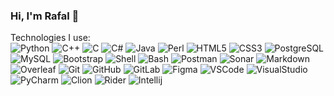 ### Hi, I'm Rafal 👋
Technologies I use:  
  ![Python](https://img.shields.io/badge/Python-3776AB?style=for-the-badge&logo=python&logoColor=white)
  ![C++](https://img.shields.io/badge/C%2B%2B-00599C?style=for-the-badge&logo=c%2B%2B&logoColor=white)
  ![C](https://img.shields.io/badge/C-00599C?style=for-the-badge&logo=c&logoColor=white)
  ![C#](https://img.shields.io/badge/C%23-239120?style=for-the-badge&logo=c-sharp&logoColor=white)
  ![Java](https://img.shields.io/badge/Java-ED8B00?style=for-the-badge&logo=openjdk&logoColor=white)
  ![Perl](https://img.shields.io/badge/Perl-39457E?style=for-the-badge&logo=perl&logoColor=white)
  ![HTML5](https://img.shields.io/badge/html5-%23E34F26.svg?style=for-the-badge&logo=html5&logoColor=white)
  ![CSS3](https://img.shields.io/badge/css3-%231572B6.svg?style=for-the-badge&logo=css3&logoColor=white)
  ![PostgreSQL](https://img.shields.io/badge/PostgreSQL-316192?style=for-the-badge&logo=postgresql&logoColor=white)
  ![MySQL](https://img.shields.io/badge/MySQL-005C84?style=for-the-badge&logo=mysql&logoColor=white)
  ![Bootstrap](https://img.shields.io/badge/Bootstrap-563D7C?style=for-the-badge&logo=bootstrap&logoColor=white)
  ![Shell](https://img.shields.io/badge/Shell_Script-121011?style=for-the-badge&logo=gnu-bash&logoColor=white)
  ![Bash](https://img.shields.io/badge/GNU%20Bash-4EAA25?style=for-the-badge&logo=GNU%20Bash&logoColor=white)
  ![Postman](https://img.shields.io/badge/Postman-FF6C37?style=for-the-badge&logo=Postman&logoColor=white)
  ![Sonar](https://img.shields.io/badge/SonarLint-CB2029?style=for-the-badge&logo=sonarlint&logoColor=white)
  ![Markdown](https://img.shields.io/badge/Markdown-000000?style=for-the-badge&logo=markdown&logoColor=white)
  ![Overleaf](https://img.shields.io/badge/Overleaf-47A141?style=for-the-badge&logo=Overleaf&logoColor=white)
  ![Git](https://img.shields.io/badge/GIT-E44C30?style=for-the-badge&logo=git&logoColor=white)
  ![GitHub](https://img.shields.io/badge/GitHub-100000?style=for-the-badge&logo=github&logoColor=white)
  ![GitLab](https://img.shields.io/badge/GitLab-330F63?style=for-the-badge&logo=gitlab&logoColor=white)
  ![Figma](https://img.shields.io/badge/Figma-F24E1E?style=for-the-badge&logo=figma&logoColor=white)
  ![VSCode](https://img.shields.io/badge/Visual_Studio_Code-0078D4?style=for-the-badge&logo=visual%20studio%20code&logoColor=white)
  ![VisualStudio](https://img.shields.io/badge/Visual_Studio-5C2D91?style=for-the-badge&logo=visual%20studio&logoColor=white)
  ![PyCharm](https://img.shields.io/badge/PyCharm-000000.svg?&style=for-the-badge&logo=PyCharm&logoColor=white)
  ![Clion](https://img.shields.io/badge/CLion-000000?style=for-the-badge&logo=clion&logoColor=white)
  ![Rider](https://img.shields.io/badge/Rider-000000?style=for-the-badge&logo=Rider&logoColor=white)
  ![Intellij](https://img.shields.io/badge/IntelliJ_IDEA-000000.svg?style=for-the-badge&logo=intellij-idea&logoColor=white)
  
<!--  TOP LANGUAGES -->
<!--   [![Top Langs](https://github-readme-stats.vercel.app/api/top-langs/?username=lursz&layout=compact)](https://github.com/anuraghazra/github-readme-stats) -->

<!-- Trophys -->
<!-- <div align="center"><img height="150px" src="https://github-profile-trophy.vercel.app/?username=lursz&&title=MultiLanguage,Repositories,Commits&column=3&margin-w=30&margin-h=15"/></div> -->
